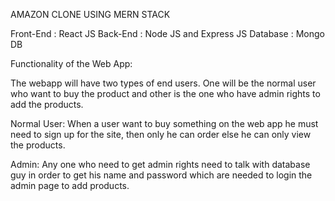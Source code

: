 AMAZON CLONE USING MERN STACK

Front-End : React JS
Back-End : Node JS and Express JS
Database : Mongo DB

Functionality of the Web App:

The webapp will have two types of end users. One will be the normal user who want to buy the product and other is the one who have admin rights to add the products.

Normal User:
When a user want to buy something on the web app he must need to sign up for the site, then only he can order else he can only view the products. 

Admin:
Any one who need to get admin rights need to talk with database guy in order to get his name and password which are needed to login the admin page to add products.